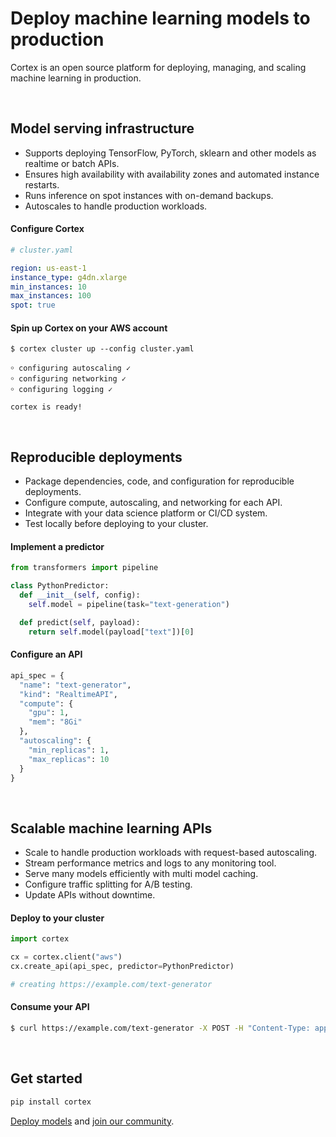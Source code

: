# Deploy machine learning models to production

Cortex is an open source platform for deploying, managing, and scaling machine learning in production.

<br>

## Model serving infrastructure

* Supports deploying TensorFlow, PyTorch, sklearn and other models as realtime or batch APIs.
* Ensures high availability with availability zones and automated instance restarts.
* Runs inference on spot instances with on-demand backups.
* Autoscales to handle production workloads.

#### Configure Cortex

```yaml
# cluster.yaml

region: us-east-1
instance_type: g4dn.xlarge
min_instances: 10
max_instances: 100
spot: true
```

#### Spin up Cortex on your AWS account

```text
$ cortex cluster up --config cluster.yaml

￮ configuring autoscaling ✓
￮ configuring networking ✓
￮ configuring logging ✓

cortex is ready!
```

<br>

## Reproducible deployments

* Package dependencies, code, and configuration for reproducible deployments.
* Configure compute, autoscaling, and networking for each API.
* Integrate with your data science platform or CI/CD system.
* Test locally before deploying to your cluster.

#### Implement a predictor

```python
from transformers import pipeline

class PythonPredictor:
  def __init__(self, config):
    self.model = pipeline(task="text-generation")

  def predict(self, payload):
    return self.model(payload["text"])[0]
```

#### Configure an API

```python
api_spec = {
  "name": "text-generator",
  "kind": "RealtimeAPI",
  "compute": {
    "gpu": 1,
    "mem": "8Gi"
  },
  "autoscaling": {
    "min_replicas": 1,
    "max_replicas": 10
  }
}
```

<br>

## Scalable machine learning APIs

* Scale to handle production workloads with request-based autoscaling.
* Stream performance metrics and logs to any monitoring tool.
* Serve many models efficiently with multi model caching.
* Configure traffic splitting for A/B testing.
* Update APIs without downtime.

#### Deploy to your cluster

```python
import cortex

cx = cortex.client("aws")
cx.create_api(api_spec, predictor=PythonPredictor)

# creating https://example.com/text-generator
```

#### Consume your API

```bash
$ curl https://example.com/text-generator -X POST -H "Content-Type: application/json" -d '{"text": "hello world"}'
```

<br>

## Get started

```bash
pip install cortex
```

[Deploy models](https://docs.cortex.dev) and [join our community](https://gitter.im/cortexlabs/cortex).

